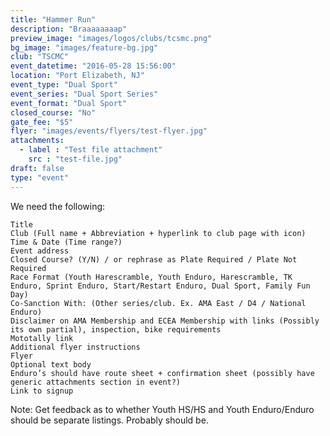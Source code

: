 ```yaml
---
title: "Hammer Run"
description: "Braaaaaaaap"
preview_image: "images/logos/clubs/tcsmc.png"
bg_image: "images/feature-bg.jpg"
club: "TSCMC"
event_datetime: "2016-05-28 15:56:00"
location: "Port Elizabeth, NJ"
event_type: "Dual Sport"
event_series: "Dual Sport Series"
event_format: "Dual Sport"
closed_course: "No"
gate_fee: "$5"
flyer: "images/events/flyers/test-flyer.jpg"
attachments:
  - label : "Test file attachment"
    src : "test-file.jpg"
draft: false
type: "event"
---
```


We need the following:

    Title
    Club (Full name + Abbreviation + hyperlink to club page with icon)
    Time & Date (Time range?)
    Event address
    Closed Course? (Y/N) / or rephrase as Plate Required / Plate Not Required
    Race Format (Youth Harescramble, Youth Enduro, Harescramble, TK Enduro, Sprint Enduro, Start/Restart Enduro, Dual Sport, Family Fun Day)
    Co-Sanction With: (Other series/club. Ex. AMA East / D4 / National Enduro)
    Disclaimer on AMA Membership and ECEA Membership with links (Possibly its own partial), inspection, bike requirements
    Mototally link
    Additional flyer instructions
    Flyer
    Optional text body
    Enduro’s should have route sheet + confirmation sheet (possibly have generic attachments section in event?)
    Link to signup

Note: Get feedback as to whether Youth HS/HS and Youth Enduro/Enduro should be separate listings. Probably should be.
